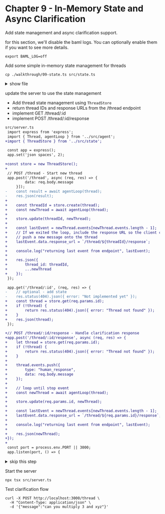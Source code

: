# Chapter 9 - In-Memory State and Async Clarification

Add state management and async clarification support.

for this section, we'll disable the baml logs. You can optionally enable them if you want to see more details.

    export BAML_LOG=off

Add some simple in-memory state management for threads

    cp ./walkthrough/09-state.ts src/state.ts

<details>
<summary>show file</summary>

```ts
// ./walkthrough/09-state.ts
import crypto from 'crypto';
import { Thread } from '../src/agent';


// you can replace this with any simple state management,
// e.g. redis, sqlite, postgres, etc
export class ThreadStore {
    private threads: Map<string, Thread> = new Map();
    
    create(thread: Thread): string {
        const id = crypto.randomUUID();
        this.threads.set(id, thread);
        return id;
    }
    
    get(id: string): Thread | undefined {
        return this.threads.get(id);
    }
    
    update(id: string, thread: Thread): void {
        this.threads.set(id, thread);
    }
}
```

</details>

update the server to use the state management

* Add thread state management using `ThreadStore`
* return thread IDs and response URLs from the /thread endpoint
* implement GET /thread/:id
* implement POST /thread/:id/response


```diff
src/server.ts
 import express from 'express';
 import { Thread, agentLoop } from '../src/agent';
+import { ThreadStore } from '../src/state';
 
 const app = express();
 app.set('json spaces', 2);
 
+const store = new ThreadStore();
+
 // POST /thread - Start new thread
 app.post('/thread', async (req, res) => {
         data: req.body.message
     }]);
-    const result = await agentLoop(thread);
-    res.json(result);
+    
+    const threadId = store.create(thread);
+    const newThread = await agentLoop(thread);
+    
+    store.update(threadId, newThread);
+
+    const lastEvent = newThread.events[newThread.events.length - 1];
+    // If we exited the loop, include the response URL so the client can
+    // push a new message onto the thread
+    lastEvent.data.response_url = `/thread/${threadId}/response`;
+
+    console.log("returning last event from endpoint", lastEvent);
+
+    res.json({ 
+        thread_id: threadId,
+        ...newThread 
+    });
 });
 
 app.get('/thread/:id', (req, res) => {
-    // optional - add state
-    res.status(404).json({ error: "Not implemented yet" });
+    const thread = store.get(req.params.id);
+    if (!thread) {
+        return res.status(404).json({ error: "Thread not found" });
+    }
+    res.json(thread);
 });
 
+// POST /thread/:id/response - Handle clarification response
+app.post('/thread/:id/response', async (req, res) => {
+    let thread = store.get(req.params.id);
+    if (!thread) {
+        return res.status(404).json({ error: "Thread not found" });
+    }
+    
+    thread.events.push({
+        type: "human_response",
+        data: req.body.message
+    });
+    
+    // loop until stop event
+    const newThread = await agentLoop(thread);
+    
+    store.update(req.params.id, newThread);
+
+    const lastEvent = newThread.events[newThread.events.length - 1];
+    lastEvent.data.response_url = `/thread/${req.params.id}/response`;
+
+    console.log("returning last event from endpoint", lastEvent);
+    
+    res.json(newThread);
+});
+
 const port = process.env.PORT || 3000;
 app.listen(port, () => {
```

<details>
<summary>skip this step</summary>

    cp ./walkthrough/09-server.ts src/server.ts

</details>

Start the server

    npx tsx src/server.ts

Test clarification flow

    curl -X POST http://localhost:3000/thread \
      -H "Content-Type: application/json" \
      -d '{"message":"can you multiply 3 and xyz"}'

